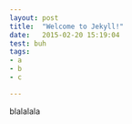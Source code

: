 ```yaml
---
layout: post
title:  "Welcome to Jekyll!"
date:   2015-02-20 15:19:04
test: buh
tags:
- a
- b
- c

---
```


blalalala